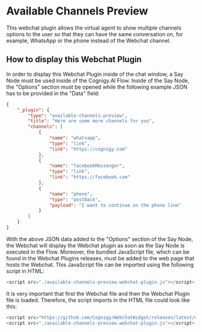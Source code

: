 # Available Channels Preview

This webchat plugin allows the virtual agent to show multiple channels options to the user so that they can have the same conversation on, for example, WhatsApp or the phone instead of the Webchat channel.

## How to display this Webchat Plugin

In order to display this Webchat Plugin inside of the chat window, a Say Node must be used inside of the Cognigy.AI Flow. Inside of the Say Node, the "Options" section must be opened while the following example JSON has to be provided in the "Data" field:

```json
{
    "_plugin": {
        "type": "available-channels-preview",
        "title": "Here are some more channels for you",
        "channels": [
            {
                "name": "whatsapp",
                "type": "link",
                "link": "https://cognigy.com"
            },
            {
                "name": "facebookMessenger",
                "type": "link",
                "link": "https://facebook.com"
            },
            {
                "name": "phone",
                "type": "postback",
                "payload": "I want to continue on the phone line"
            }
        ]
    }
}
```

With the above JSON data added to the "Options" section of the Say Node, the Webchat will display the Webchat plugin as soon as the Say Node is executed in the Flow. Moreover, the bundled JavaScript file, which can be found in the Webchat Plugins releases, must be added to the web page that hosts the Webchat. This JavaScript file can be imported using the following script in HTML:

```js
<script src="./available-channels-preview.webchat-plugin.js"></script>
```

It is very important that first the Webchat file and then the Webchat Plugin file is loaded. Therefore, the script imports in the HTML file could look like this:

```js
<script src="https://github.com/Cognigy/WebchatWidget/releases/latest/download/webchat.js"></script>
<script src="./available-channels-preview.webchat-plugin.js"></script>
```